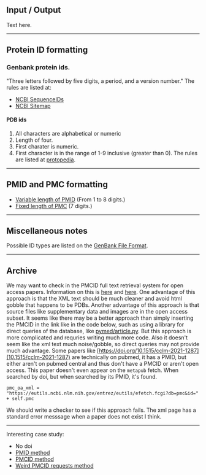 ## Input / Output

Text here.

---
## Protein ID formatting
### Genbank protein ids.
"Three letters followed by five digits, a period, and a version number."
The rules are listed at:
* [NCBI SequenceIDs](https://www.ncbi.nlm.nih.gov/genbank/sequenceids/)
* [NCBI Sitemap](https://www.ncbi.nlm.nih.gov/Sitemap/samplerecord.html)

#### PDB ids
1. All characters are alphabetical or numeric
1. Length of four.
2. First charater is numeric.
3. First character is in the range of 1-9 inclusive (greater than 0).
The rules are listed at  [protopedia](https://proteopedia.org/wiki/index.php/PDB_code).

---

## PMID and PMC formatting

* [Variable length of PMID](https://libguides.library.arizona.edu/c.php?g=406096&p=2779570#:~:text=PMID,to%20all%20records%20in%20PubMed.) (From 1 to 8 digits.)
* [Fixed length of PMC](https://en.wikipedia.org/wiki/PubMed_Central#:~:text=The%20two%20identifiers%20are%20distinct%20however.%20It%20consists%20of%20%22PMC%22%20followed%20by%20a%20string%20of%20seven%20numbers) (7 digits.)


---

## Miscellaneous notes

Possible ID types are listed on the [GenBank File Format](https://www.ncbi.nlm.nih.gov/Sitemap/samplerecord.html).


---

## Archive

We may want to check in the PMCID full text retrieval system for open access papers. Information on this is [here](https://ftp.ncbi.nlm.nih.gov/pub/pmc/) and [here](https://www.ncbi.nlm.nih.gov/pmc/tools/get-full-text/). One advantage of this approach is that the XML text should be much cleaner and avoid html gobble that happens to be PDBs. Another advantage of this approach is that source files like supplementary data and images are in the open access subset. It seems like there may be a better approach than simply inserting the PMCID in the link like in the code below, such as using a library for direct queries of the database, like [pymed/article.py](https://github.com/gijswobben/pymed/blob/master/pymed/article.py). But this approach is more complicated and requries writing much more code. Also it doesn't seem like the xml text much noise/gobble, so direct queries may not provide much advantage. Some papers like [https://doi.org/10.1515/cclm-2021-1287](10.1515/cclm-2021-1287) are technically on pubmed, it has a PMID, but either aren't on pubmed central and thus don't have a PMCID or aren't open access. This paper doesn't even appear on the `metapub` fetch. When searched by doi, but when searched by its PMID, it's found.

```
pmc_oa_xml = "https://eutils.ncbi.nlm.nih.gov/entrez/eutils/efetch.fcgi?db=pmc&id=" + self.pmc
```

We should write a checker to see if this approach fails. The xml page has a standard error messsage when a paper does not exist I think.

---

Interesting case study:

* No doi
* [PMID method](https://pubmed.ncbi.nlm.nih.gov/34873578/)
* [PMCID method](https://www.ncbi.nlm.nih.gov/pmc/articles/PMC8647651/)
* [Weird PMCID requests method](https://eutils.ncbi.nlm.nih.gov/entrez/eutils/efetch.fcgi?db=pmc&id=8647651&tool=my_tool&email=my_email@example.com)

